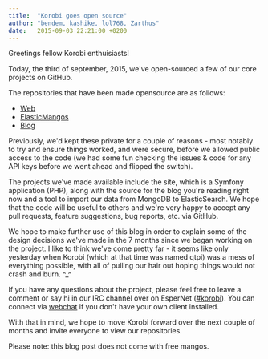 ```yaml
---
title:  "Korobi goes open source"
author: "bendem, kashike, lol768, Zarthus"
date:   2015-09-03 22:21:00 +0200
---
```

Greetings fellow Korobi enthuisiasts!

Today, the third of september, 2015, we've open-sourced a few of our core projects on GitHub.

The repositories that have been made opensource are as follows:

+ [Web](https://github.com/korobi/Web)
+ [ElasticMangos](https://github.com/korobi/ElasticMangos)
+ [Blog](https://github.com/korobi/weblog)

Previously, we'd kept these private for a couple of reasons - most notably to try and ensure things worked, and were secure, before we allowed public access to the code (we had some fun checking the issues & code for any API keys before we went ahead and flipped the switch).

The projects we've made available include the site, which is a Symfony application (PHP), along with the source for the blog you're reading right now and a tool to import our data from MongoDB to ElasticSearch. We hope that the code will be useful to others and we're very happy to accept any pull requests, feature suggestions, bug reports, etc. via GitHub.

We hope to make further use of this blog in order to explain some of the design decisions we've made in the 7 months since we began working on the project. I like to think we've come pretty far - it seems like only yesterday when Korobi (which at that time was named qtpi) was a mess of everything possible, with all of pulling our hair out hoping things would not crash and burn. ^_^

If you have any questions about the project, please feel free to leave a comment or say hi in our IRC channel over on EsperNet ([#korobi](irc://irc.esper.net/korobi)). You can connect via [webchat](https://webchat.esper.net/?channels=korobi) if you don't have your own client installed.

With that in mind, we hope to move Korobi forward over the next couple of months and invite everyone to view our repositories.

Please note: this blog post does not come with free mangos.
